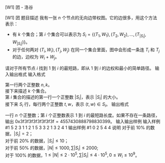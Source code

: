 



[W1] 团 - 洛谷














[W1] 团
题目描述
我有一张 $n$ 个节点的无向边带权图。它的边很多，用这个方法表示：

 - 有 $k$ 个集合；第 $i$ 个集合可以表示为 $S_i=\{(T_1,W_1),(T_2,W_2),\dots,(T_{|S_i|},W_{|S_i|})\}$。
 - 对于任何两对 $(T_i,W_i),(T_j,W_j)$ 在同一个集合里面，图中会形成一条连 $T_i$ 和 $T_j$ 的边，边权为 $W_i+W_j$。

请对于所有节点 $i$ 找到 $1$ 到 $i$ 的最短路，即从 $1$ 到 $i$ 的边权和最小的简单路径。
输入输出格式
输入格式

第一行两个正整数 $n,k$。  
接下来描述 $k$ 个集合。  
第 $i$ 集合的描述的第一行一个正整数 $|S_i|$，表示 $|S_i|$ 的大小。  
接下来 $S_i$ 行，每行两个正整数 $t,w$，表示 $(t,w)\in S_i$。
输出格式

一行 $n$ 个正整数；第 $i$ 个正整数表示 $1$ 到 $i$ 的最短路长度。如果不存在一条路径，输出 $\textsf{0x3f3f3f3f3f3f3f3f}=4557430888798830399$。
输入输出样例
输入样例 #1
5 2
3
1 1
2 1
5 3
3
2 1
3 2
4 1
输出样例 #1
0 2 5 4 4
说明
对于前 $10\%$ 的数据，$|S_i|=2$；  
对于前 $20\%$ 的数据，$|S_i|\le10$；  
对于前 $50\%$ 的数据，$|N|\le1000,\sum|S_i|\le2000$;  
对于 $100\%$ 的数据，$1\le|N|\le2\cdot10^5,\sum|S_i|\le4\cdot10^5,0\le W_i\le10^9$。






